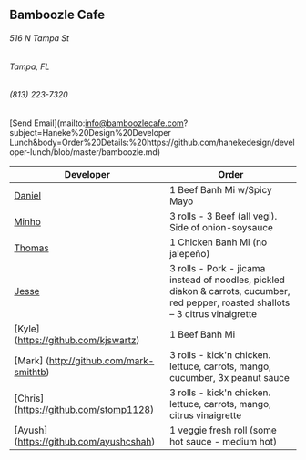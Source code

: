 ## Bamboozle Cafe
###### 516 N Tampa St
###### Tampa, FL
###### (813) 223-7320
[Send Email](mailto:info@bamboozlecafe.com?subject=Haneke%20Design%20Developer Lunch&body=Order%20Details:%20https://github.com/hanekedesign/developer-lunch/blob/master/bamboozle.md)

Developer     | Order
--------------|---------------------
[Daniel](https://github.com/dtartaglia)           	| 1 Beef Banh Mi w/Spicy Mayo
[Minho](https://github.com/minhochoi)               | 3 rolls - 3 Beef (all vegi). Side of onion-soysauce
[Thomas](https://github.com/ThomasKomarnicki)       | 1 Chicken Banh Mi (no jalepeño)
[Jesse](https://github.com/jessecurry)              | 3 rolls - Pork - jicama instead of noodles, pickled diakon & carrots, cucumber, red pepper, roasted shallots – 3 citrus vinaigrette 
[Kyle] (https://github.com/kjswartz)                | 1 Beef Banh Mi
[Mark] (http://github.com/mark-smithtb)             | 3 rolls - kick'n chicken. lettuce, carrots, mango, cucumber, 3x peanut sauce
[Chris] (https://github.com/stomp1128)              | 3 rolls - kick'n chicken. lettuce, carrots, mango, citrus vinaigrette
[Ayush] (https://github.com/ayushcshah)             | 1 veggie fresh roll (some hot sauce - medium hot)
